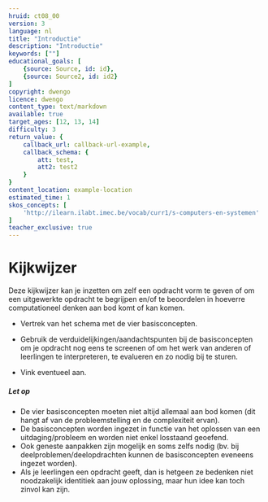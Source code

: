 ```yaml
---
hruid: ct08_00
version: 3
language: nl
title: "Introductie"
description: "Introductie"
keywords: [""]
educational_goals: [
    {source: Source, id: id}, 
    {source: Source2, id: id2}
]
copyright: dwengo
licence: dwengo
content_type: text/markdown
available: true
target_ages: [12, 13, 14]
difficulty: 3
return_value: {
    callback_url: callback-url-example,
    callback_schema: {
        att: test,
        att2: test2
    }
}
content_location: example-location
estimated_time: 1
skos_concepts: [
    'http://ilearn.ilabt.imec.be/vocab/curr1/s-computers-en-systemen'
]
teacher_exclusive: true
---
```


# Kijkwijzer

Deze kijkwijzer kan je inzetten om zelf een opdracht vorm te geven of om een uitgewerkte opdracht te begrijpen en/of te beoordelen in hoeverre computationeel denken aan bod komt of kan komen. 


* Vertrek van het schema met de vier basisconcepten.
 
* Gebruik de verduidelijkingen/aandachtspunten bij de basisconcepten om je opdracht nog eens te screenen of om het werk van anderen of leerlingen te interpreteren, te evalueren en zo nodig bij te sturen. 

* Vink eventueel aan.

<div class="alert alert-box alert-danger">
<strong><h5>Let op</h5></strong> 
<ul>
    <li>De vier basisconcepten moeten niet altijd allemaal aan bod komen (dit hangt af van de probleemstelling en de complexiteit ervan).</li>
    <li>De basisconcepten worden ingezet in functie van het oplossen van een uitdaging/probleem en worden niet enkel losstaand geoefend.</li>
    <li>Ook geneste aanpakken zijn mogelijk en soms zelfs nodig (bv. bij deelproblemen/deelopdrachten kunnen de basisconcepten eveneens ingezet worden).</li>
    <li>Als je leerlingen een opdracht geeft, dan is hetgeen ze bedenken niet noodzakelijk identitiek aan jouw oplossing, maar hun idee kan toch zinvol kan zijn.</li>
</ul>
</div>